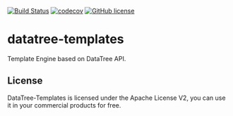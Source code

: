 [![Build Status](https://travis-ci.org/berkesa/datatree-templates.svg?branch=master)](https://travis-ci.org/berkesa/datatree-templates)
[![codecov](https://codecov.io/gh/berkesa/datatree-templates/branch/master/graph/badge.svg)](https://codecov.io/gh/berkesa/datatree-templates)
[![GitHub license](https://img.shields.io/badge/license-Apache%202-blue.svg)](https://raw.githubusercontent.com/berkesa/datatree/master/LICENSE)

# datatree-templates
Template Engine based on DataTree API.

## License

DataTree-Templates is licensed under the Apache License V2, you can use it in your commercial products for free.